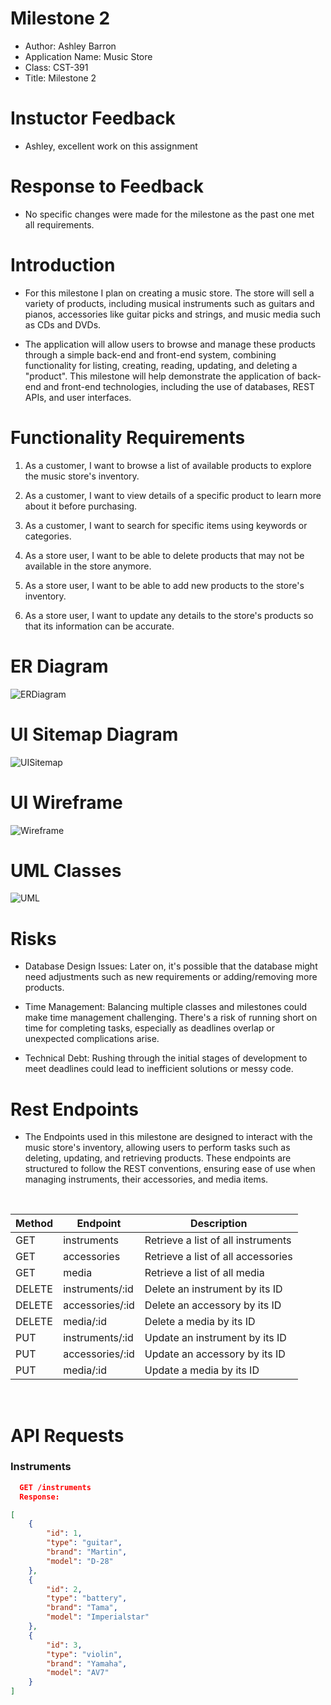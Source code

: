 # Milestone 2
- Author: Ashley Barron
- Application Name: Music Store
- Class: CST-391
- Title: Milestone 2


# Instuctor Feedback
- Ashley, excellent work on this assignment

# Response to Feedback
- No specific changes were made for the milestone as the past one met all requirements. 



# Introduction
 - For this milestone I plan on creating a music store. The store will sell a variety of products, including musical instruments such as guitars and pianos, accessories like guitar picks and strings, and music media such as CDs and DVDs.

- The application will allow users to browse and manage these products through a simple back-end and front-end system, combining functionality for listing, creating, reading, updating, and deleting a "product". This milestone will help demonstrate the application of back-end and front-end technologies, including the use of databases, REST APIs, and user interfaces. 


# Functionality Requirements
1. As a customer, I want to browse a list of available products to explore the music store's inventory. 
2. As a customer, I want to view details of a specific product to learn more about it before purchasing. 
3. As a customer, I want to search for specific items using keywords or categories. 

4. As a store user, I want to be able to delete products that may not be available in the store anymore. 
5. As a store user, I want to be able to add new products to the store's inventory.
6. As a store user, I want to update any details to the store's products so that its information can be accurate. 


# ER Diagram
![ERDiagram](er.png)


# UI Sitemap Diagram
![UISitemap](uiSitemap.png)


# UI Wireframe
![Wireframe](wireframe.png)

# UML Classes
![UML](umlClasses.png)

# Risks
- Database Design Issues: Later on, it's possible that the database might need adjustments such as new requirements or adding/removing more products. 

- Time Management: Balancing multiple classes and milestones could make time management challenging. There's a risk of running short on time for completing tasks, especially as deadlines overlap or unexpected complications arise. 

- Technical Debt: Rushing through the initial stages of development to meet deadlines could lead to inefficient solutions or messy code. 

# Rest Endpoints
- The  Endpoints used in this milestone are designed to interact with the music store's inventory, allowing users to perform tasks such as deleting, updating, and retrieving products. These endpoints are structured to follow the REST conventions, ensuring ease of use when managing instruments, their accessories, and media items. 

<br>

|**Method** | **Endpoint**     |   **Description**|
|------------|--------------------|--------------------------------------------|
|GET|   instruments    |   Retrieve a list of all instruments|
|GET|   accessories  | Retrieve a list of all accessories|
|GET|   media   |   Retrieve a list of all media|
|DELETE|    instruments/:id     |   Delete an instrument by its ID|
|DELETE|    accessories/:id     |   Delete an accessory by its ID|
|DELETE|    media/:id           |   Delete a media by its ID|
|PUT|   instruments/:id     |   Update an instrument by its ID|
|PUT|   accessories/:id      |   Update an accessory by its ID|
|PUT|   media/:id           |   Update a media by its ID|

<br>

# API Requests
### Instruments

```json
  GET /instruments
  Response:

[
    {
        "id": 1,
        "type": "guitar",
        "brand": "Martin",
        "model": "D-28"
    },
    {
        "id": 2,
        "type": "battery",
        "brand": "Tama",
        "model": "Imperialstar"
    },
    {
        "id": 3,
        "type": "violin",
        "brand": "Yamaha",
        "model": "AV7"
    }
]
